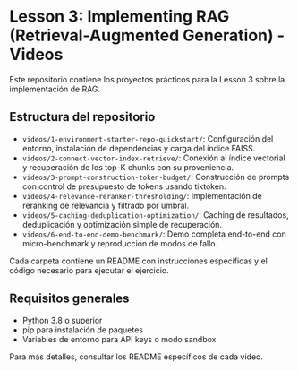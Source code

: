 # Lesson 3: Implementing RAG (Retrieval-Augmented Generation) - Videos

Este repositorio contiene los proyectos prácticos para la Lesson 3 sobre la implementación de RAG.

## Estructura del repositorio

- `videos/1-environment-starter-repo-quickstart/`: Configuración del entorno, instalación de dependencias y carga del índice FAISS.
- `videos/2-connect-vector-index-retrieve/`: Conexión al índice vectorial y recuperación de los top-K chunks con su proveniencia.
- `videos/3-prompt-construction-token-budget/`: Construcción de prompts con control de presupuesto de tokens usando tiktoken.
- `videos/4-relevance-reranker-thresholding/`: Implementación de reranking de relevancia y filtrado por umbral.
- `videos/5-caching-deduplication-optimization/`: Caching de resultados, deduplicación y optimización simple de recuperación.
- `videos/6-end-to-end-demo-benchmark/`: Demo completa end-to-end con micro-benchmark y reproducción de modos de fallo.

Cada carpeta contiene un README con instrucciones específicas y el código necesario para ejecutar el ejercicio.

## Requisitos generales

- Python 3.8 o superior
- pip para instalación de paquetes
- Variables de entorno para API keys o modo sandbox

Para más detalles, consultar los README específicos de cada video.
